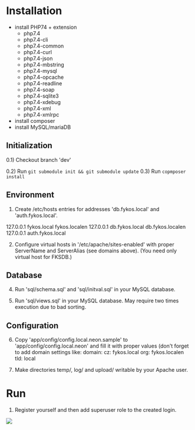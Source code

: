 Installation
============

  * install PHP74 + extension
    * php7.4
    * php7.4-cli
    * php7.4-common
    * php7.4-curl
    * php7.4-json
    * php7.4-mbstring
    * php7.4-mysql
    * php7.4-opcache
    * php7.4-readline
    * php7.4-soap
    * php7.4-sqlite3
    * php7.4-xdebug
    * php7.4-xml
    * php7.4-xmlrpc
  * install composer
  * install MySQL/mariaDB



Initialization
--------------

0.1) Checkout branch 'dev'

0.2) Run `git submodule init && git submodule update`
0.3) Run `copmposer install`

Environment
-----------

1) Create /etc/hosts entries for addresses 'db.fykos.local' and 'auth.fykos.local'.

127.0.0.1   fykos.local fykos.localen 
127.0.0.1   db.fykos.local db.fykos.localen
127.0.0.1   auth.fykos.local

2) Configure virtual hosts in '/etc/apache/sites-enabled' with proper ServerName
   and ServerAlias (see domains above). (You need only virtual host for FKSDB.)

Database
--------

4) Run 'sql/schema.sql' and 'sql/initval.sql' in your MySQL database.

5) Run 'sql/views.sql' in your MySQL database. May require two times execution
   due to bad sorting.

Configuration
-------------

6) Copy 'app/config/config.local.neon.sample' to 'app/config/config.local.neon'
   and fill it with proper values (don't forget to add domain settings like:
    domain:
        cz: fykos.local
        org: fykos.localen
        tld: local

7) Make directories temp/, log/ and upload/ writable by your Apache user.


Run
===

1) Register yourself and then add superuser role to the created login.

<img src="https://img.shields.io/badge/coverage-39%25-yellow" />
